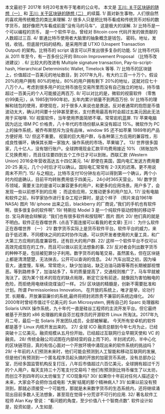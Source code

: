 本文最初于 2017年 9月20号发布于笔者的公众号。
本文是 [王川: 关于区块链的随想（一）](https://chuan.us/archives/<https:/chuan.us/archives/289>) 和 [王川: 关于区块链的随想 (二） ](https://chuan.us/archives/<https:/chuan.us/archives/291>) 的续篇.
1/ 面对新生事物，人们很自然的喜欢用传统概念的类比来理解.
2/ 很多人只是把比特币看成和传统货币对标的数字货币，就好像把汽车看成前面”没有马的马车“， 这是极大的误解.
3/ 比特币是一个可以编程的货币， 是一个软件平台。曾经对 Bitcoin core 代码开发的做贡献的人数超过三百.
4/ 普通比特币使用者大脑里的抽象概念是钱包， 密码，地址，发钱，收钱。但底层代码的结构，是采用所谓 UTXO (Unspent Transaction Output) 的架构。比特币的 script 语言可以开发出很多复杂的功能.
5/ 比特币代码从 2011 年至今，有一百多份公开的 Bitcoin Improvement Proposal （比特币改进建议）.
6/ 比较大的改进有 Multiple signature transaction, Pay-to-script-hash, Hierarchical Deterministic Wallet, Timelock 等等.
7/ 比特币的区块链上，价值超过一百美元的地址数目，到 2017年九月，有大约三百一十万个。假设 20%的用户拥有 80%的地址，80%的用户拥有剩下 20%的地址，这就对应七十八万个人。考虑到很多用户的比特币放在交易所里而没有自己独立的地址，持币值超过一百美元的个人可能接近两百万.
8/ 可以对比的是，微软的视窗软件 （零售价99美元），从 1985到1990年初，五年内累计销量不到两百万份.
9/ 比特币的理解和钱包的使用，即使现在，对于很多人来说也是畏途。反对者通常的抱怨是币值波动太大，确认时间要十分钟甚至更长，支付费用最高有时会超过五美元因此无法用于买咖啡.
10/ 视窗软件，当年使用界面简陋不堪，常常宕机蓝屏.
11/ 苹果电脑因为远比 IBM PC 价格贵，八十年代的市场份额从来没有超过 15%。微软作为 PC 上的操作系统，被乔布斯怒斥为没有品味，window 95 还不如苹果 1989年的产品方便好用.
12/ 但这不重要。 视窗的巨大用户群，与各种第三方应用的兼容性，形成良性循环，确保其长期一家独大. 操作系统的市场，苹果输了。
13/ 世界很多国家，几十亿人，没有银行账户。全球跨境现金汇款平均费用接近 10% （转账加外汇兑换费用），而且往往要四到五个工作日才可以到账。西联汇款 (Western Union) 2016全年营收高达五十四亿美元.
14/ 即使在美国，国内电汇发送方费用要 20-25 美元，几个小时后才可以确认。国际电汇常常有 2-3天的迟滞。更不用说周末不开门.
15/ 与之相比，比特币支付10分钟左右可以得到第一个确认，两个小时内彻底确认，目前平均转账费用低于四美元， 24小时365天营业。
16/ 数字货币领域，需要关注的是谁可以兼容更多的用户，和更多的应用场景。用户多了，会发现一些以前想不到的应用 ； 而这些应用，又推动更多的用户加入.
17/ 没有电脑和软件之前，科学家协作进行复杂工程计算时，是这个样子 （照片来自1961年 NASA)
图片
18/ iphone 出来之后，blackberry 的厂商说，”我们的手机也有软件啊，很多很复杂的软件啊”.
19/ 特斯拉 Model 3 是一个纯软件驱动控制的移动平台. 宝马奔驰会辩解说: “我们也有很多软件和按钮啊”.
图片
图片
20/ 他们真的就是不明白。软件正在吞噬世界. (点击下面连接可以看我的老文章)
王川： 为什么软件正在吞噬世界 （一）
21/ 数字货币实际上是货币软件平台。软件平台的威力，来自于低迟滞，不同模块之间的实时协作沟通，可以供开发者使用的大量工具，和广大第三方应用的高度兼容性，还有巨大的用户群.
22/ 这样一个软件平台不仅可以高效完成现在的工作，而且可以做以前无法想象的事.
23/ 反对者会列出数字货币的种种不是，包括被犯罪分子利用。数字货币的每笔交易，虽然匿名，但在区块链上都是清清楚楚，无法抹去，公开可以查询的信息。
24/ 汽车出现之初，因为噪音大，速度慢，车祸，常常熄火，缺少加油站，缺乏泊油马路等等而长期被鄙视憎恶。等到路修多了，加油站多了，车的质量提高了，交通规则推广了，马车早就被淘汰了。因为某个技术的现在的缺点局限，断定它没有前途，就像因为害怕触电的危险，而拒绝用电继续烧煤油灯一样。
25/ 区块链的精髓是，创新不需要批准和计划。所谓 Permissionless Innovation。 在开放的系统上，唯才是举，论功行赏. 长期看，开放兼容廉价的系统,最终将把封闭昂贵不兼容的系统边缘化。
26/ 2000年时曾经市值过千亿美元的 Sun Microsystem, 拥有自己的 Sparc 处理器和 Solaris UNIX 操作系统，九十年代一直是硅谷工程师的主流开发平台。但它最终被基于开放的 x86 处理器的来自芬兰程序员的开源软件 Linux 所淘汰。2017年九月二号，最后一批 Solaris 开发团队成员，全部被解雇。 今天所有安卓机的软件都是基于 Linux 内核开发出来的。
27/ 全球 ICO 融资总额到今年七月为止，已经突破十三亿美元。融资规模从五月份开始，已经超过互联网行业早期天使和 VC 的融资。
28/ 传统金融公司试图在内部经营的自上而下的，半封闭式的，半中心化的区块链项目，真的有信心面对一个开放环境中涌现出来的软件系统的挑战吗？
29/ 十年前的人们预测未来时，他们可能会预测到人工智能和移动互联网的发展, 但是他们有预测到一个匿名程序员起头搞的开放的加密货币系统，没有总部办公室，历经多国监管机构反复打压，八年后市值超过六百亿美元，全球拥有超过千万的个人用户，每天支持三十万笔支付交易吗？他们有预测到比特币催生了以太坊，而创立不到四年的以太坊催生了 ICO现象吗?
30/ 如果你十年前对任何人描述这个未来，大家会不会把你当成电影 ‘大腕’结尾的那个精神病人?
31/ 如果以前没有预测到，那就必须接受一个可能性，那就是未来数字货币的生态系统内，还将继续涌现出目前多数人无法想象，甚至现在觉得十分荒谬不可行的应用.
32/ 著名软件工程师 Alan Kay 曾说： “看问题的角度，至少价值八十个智商点数”. 软件设计如是，投资如是，人生如是.
